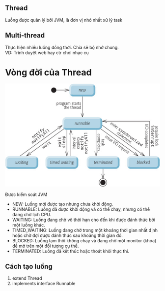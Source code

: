 ## Thread
Luồng được quản lý bởi JVM, là đơn vị nhỏ nhất xử lý task
## Multi-thread
Thực hiện nhiều luồng đồng thời.
Chia sẻ bộ nhớ chung.\
VD: Trình duyệt web hay ctr chơi nhạc cụ

# Vòng đời của Thread
![img.png](lifecycleThread.png)

Được kiểm soát JVM
- NEW: Luồng mới được tạo nhưng chưa khởi động.
- RUNNABLE: Luồng đã được khởi động và có thể chạy, nhưng có thể đang chờ lịch CPU.
- WAITING: Luồng đang chờ vô thời hạn cho đến khi được đánh thức bởi một luồng khác.
- TIMED_WAITING: Luồng đang chờ trong một khoảng thời gian nhất định hoặc chờ đợi được đánh thức sau khoảng thời gian đó.
- BLOCKED: Luồng tạm thời không chạy và đang chờ một monitor (khóa) để mở trên một đối tượng cụ thể.
- TERMINATED: Luồng đã kết thúc hoặc thoát khỏi thực thi.

## Cách tạo luồng
1. extend Thread
2. implements interface Runnable

